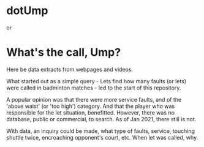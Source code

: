 # dotUmp
or
# What's the call, Ump?

Here be data extracts from webpages and videos.

What started out as a simple query - Lets find how many faults (or lets) were called in badminton matches - led to the start of this repository. 

A popular opinion was that there were more service faults, and of the 'above waist' (or 'too high') category. And that the player who was responsible for the let situation, benefitted. However, there was no database, public or commercial, to search. As of Jan 2021, there still is not.

With data, an inquiry could be made, what type of faults, service, touching shuttle twice, encroaching opponent's court, etc. When let was called, why.
